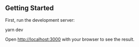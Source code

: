 
## Getting Started

First, run the development server:


yarn dev


Open [http://localhost:3000](http://localhost:3000) with your browser to see the result.
